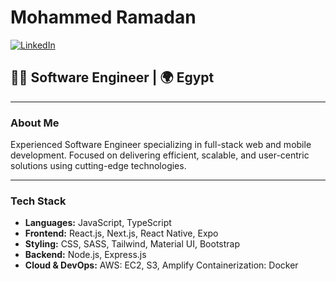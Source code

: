 # Mohammed Ramadan

[![LinkedIn](https://img.shields.io/badge/LinkedIn-Connect-blue)]([https://www.linkedin.com/in/mohammed-ramadan-1374771b7])

## 👨‍💻 Software Engineer | 🌍 Egypt

---

### About Me

Experienced Software Engineer specializing in full-stack web and mobile development. Focused on delivering efficient, scalable, and user-centric solutions using cutting-edge technologies.

---

### Tech Stack

- **Languages:** JavaScript, TypeScript
- **Frontend:** React.js, Next.js, React Native, Expo
- **Styling:** CSS, SASS, Tailwind, Material UI, Bootstrap
- **Backend:** Node.js, Express.js
- **Cloud & DevOps:**
      AWS: EC2, S3, Amplify
      Containerization: Docker

